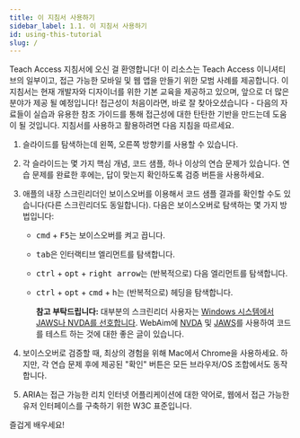 ```yaml
---
title: 이 지침서 사용하기
sidebar_label: 1.1. 이 지침서 사용하기
id: using-this-tutorial
slug: /
---
```


Teach Access 지침서에 오신 걸 환영합니다! 이 리소스는 Teach Access 이니셔티브의 일부이고, 접근 가능한 모바일 및 웹 앱을 만들기 위한 모범 사례를 제공합니다. 이 지침서는 현재 개발자와 디자이너를 위한 기본 교육을 제공하고 있으며, 앞으로 더 많은 분야가 제공 될 예정입니다! 접근성이 처음이라면, 바로 잘 찾아오셨습니다 - 다음의 자료들이 실습과 유용한 참조 가이드를 통해 접근성에 대한 탄탄한 기반을 만드는데 도움이 될 것입니다. 지침서를 사용하고 활용하려면 다음 지침을 따르세요.

1. 슬라이드를 탐색하는데 왼쪽, 오른쪽 방향키를 사용할 수 있습니다.

1. 각 슬라이드는 몇 가지 핵심 개념, 코드 샘플, 하나 이상의 연습 문제가 있습니다. 연습 문제를 완료한 후에는,
  답이 맞는지 확인하도록 검증 버튼을 사용하세요.

1. 애플의 내장 스크린리더인 보이스오버를 이용해서 코드 샘플 결과를 확인할 수도 있습니다(다른 스크린리더도 동일합니다). 다음은 보이스오버로 탐색하는 몇 가지 방법입니다:

   - <kbd>cmd</kbd> + <kbd>F5</kbd>는 보이스오버를 켜고 끕니다.
   - <kbd>tab</kbd>은 인터랙티브 엘리먼트를 탐색합니다.
   - <kbd>ctrl</kbd> + <kbd>opt</kbd> + <kbd>right arrow</kbd>는 (반복적으로) 다음 엘리먼트를 탐색합니다.
   - <kbd>ctrl</kbd> + <kbd>opt</kbd> + <kbd>cmd</kbd> + <kbd>h</kbd>는
     (반복적으로) 헤딩을 탐색합니다.

     **참고 부탁드립니다:** 대부분의 스크린리더 사용자는 [Windows 시스템에서 JAWS나 NVDA를 선호합니다](https://webaim.org/projects/screenreadersurvey9/#primary). WebAim에 [NVDA](https://webaim.org/articles/nvda/) 및 [JAWS](https://webaim.org/articles/jaws/)를 사용하여 코드를 테스트 하는 것에 대한 좋은 글이 있습니다.

1. 보이스오버로 검증할 때, 최상의 경험을 위해 Mac에서 Chrome을 사용하세요. 하지만, 각 연습 문제 후에 제공된 "확인" 버튼은 모든 브라우저/OS 조합에서도 동작합니다.

1. ARIA는 접근 가능한 리치 인터넷 어플리케이션에 대한 약어로,
웹에서 접근 가능한 유저 인터페이스를 구축하기 위한 W3C 표준입니다.

즐겁게 배우세요!
